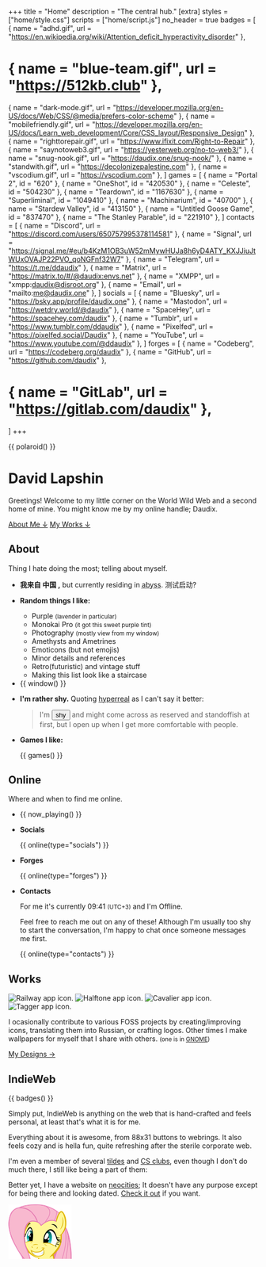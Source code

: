 +++
title = "Home"
description = "The central hub."
[extra]
styles = ["home/style.css"]
scripts = ["home/script.js"]
no_header = true
badges = [
  { name = "adhd.gif", url = "https://en.wikipedia.org/wiki/Attention_deficit_hyperactivity_disorder" },
  # { name = "blue-team.gif", url = "https://512kb.club" },
  { name = "dark-mode.gif", url = "https://developer.mozilla.org/en-US/docs/Web/CSS/@media/prefers-color-scheme" },
  { name = "mobilefriendly.gif", url = "https://developer.mozilla.org/en-US/docs/Learn_web_development/Core/CSS_layout/Responsive_Design" },
  { name = "righttorepair.gif", url = "https://www.ifixit.com/Right-to-Repair" },
  { name = "saynotoweb3.gif", url = "https://yesterweb.org/no-to-web3/" },
  { name = "snug-nook.gif", url = "https://daudix.one/snug-nook/" },
  { name = "standwith.gif", url = "https://decolonizepalestine.com" },
  { name = "vscodium.gif", url = "https://vscodium.com" },
]
games = [
  { name = "Portal 2", id = "620" },
  { name = "OneShot", id = "420530" },
  { name = "Celeste", id = "504230" },
  { name = "Teardown", id = "1167630" },
  { name = "Superliminal", id = "1049410" },
  { name = "Machinarium", id = "40700" },
  { name = "Stardew Valley", id = "413150" },
  { name = "Untitled Goose Game", id = "837470" },
  { name = "The Stanley Parable", id = "221910" },
]
contacts = [
  { name = "Discord", url = "https://discord.com/users/650757995378114581" },
  { name = "Signal", url = "https://signal.me/#eu/b4KzM1OB3uW52mMywHUJa8h6yD4ATY_KXJJiuJtWUxOVAJP22PVO_qoNGFnf32W7" },
  { name = "Telegram", url = "https://t.me/ddaudix" },
  { name = "Matrix", url = "https://matrix.to/#/@daudix:envs.net" },
  { name = "XMPP", url = "xmpp:daudix@disroot.org" },
  { name = "Email", url = "mailto:me@daudix.one" },
]
socials = [
  { name = "Bluesky", url = "https://bsky.app/profile/daudix.one" },
  { name = "Mastodon", url = "https://wetdry.world/@daudix" },
  { name = "SpaceHey", url = "https://spacehey.com/daudix" },
  { name = "Tumblr", url = "https://www.tumblr.com/ddaudix" },
  { name = "Pixelfed", url = "https://pixelfed.social/Daudix" },
  { name = "YouTube", url = "https://www.youtube.com/@ddaudix" },
]
forges = [
  { name = "Codeberg", url = "https://codeberg.org/daudix" },
  { name = "GitHub", url = "https://github.com/daudix" },
  # { name = "GitLab", url = "https://gitlab.com/daudix" },
]
+++

<div class="container-fill">
<div>

{{ polaroid() }}

<div id="title">

# David Lapshin
</div>

Greetings! Welcome to my little corner on the World Wild Web and a second home of mine. You might know me by my online handle; Daudix.

<div class="buttons start big">
  <a class="suggested" href="#about">About Me ↓</a>
  <a href="#works">My Works ↓</a>
</div>
</div>
</div>

## About

Thing I hate doing the most; telling about myself.

<ul class="masonry">
<!-- Card Start -->
<li>
<article>

**我来自 中国 ,** but currently residing in <abbr id="abyss" title="If you know, you know">abyss</abbr>. 测试启动?
</article>
</li>
<!-- Card End -->

<!-- Card Start -->
<li>
<article class="fancy-list">

**Random things I like:**

- Purple <small>(lavender in particular)</small>
- Monokai Pro <small>(it got this sweet purple tint)</small>
- Photography <small>(mostly view from my window)</small>
- Amethysts and Ametrines
- Emoticons (but not emojis)
- Minor details and references
- Retro(futuristic) and vintage stuff
- Making this list look like a staircase
</article>
</li>
<!-- Card End -->

<!-- Card Start -->
<li>
<article class="window">
{{ window() }}
</article>
</li>
<!-- Card End -->

<!-- Card Start -->
<li>
<article>

**I'm rather shy.** Quoting [hyperreal](https://hyperreal.coffee) as I can't say it better:

> I'm <button id="shy">shy</button> and might come across as reserved and standoffish at first, but I open up when I get more comfortable with people.
</article>
</li>
<!-- Card End -->

<!-- Card Start -->
<li>
<article class="games fancy-list">

**Games I like:**

{{ games() }}
</article>
</li>
<!-- Card End -->
</ul>

## Online

Where and when to find me online.

<!-- <div class="buttons centered">
  <button onclick="togglePlaying()">Toggle Playing State</button>
  <button onclick="toggleTitleMarquee()">Toggle Title Marquee</button>
  <button onclick="toggleArtistMarquee()">Toggle Artist Marquee</button>
  <button onclick="forceReload()">Force Reload Player</button>
</div> -->

<ul class="masonry">
<!-- Card Start -->
<li>
{{ now_playing() }}
</li>
<!-- Card End -->

<!-- Card Start -->
<li>
<article class="online fancy-list">

<strong id="socials" class="title">Socials</strong>

{{ online(type="socials") }}
</article>
</li>
<!-- Card End -->

<!-- Card Start -->
<li>
<article class="online fancy-list">

<strong id="forges" class="title">Forges</strong>

{{ online(type="forges") }}
</article>
</li>
<!-- Card End -->

<!-- Card Start -->
<li>
<article class="online fancy-list">

<strong id="contacts" class="title">Contacts</strong>

For me it's currently <time id="clock">09:41</time> <small>(UTC+3)</small> and I'm <span id="online-indicator"><i class="icon"></i><span id="online-indicator-text">Offline</span></span>.

Feel free to reach me out on any of these! Although I'm usually too shy to start the conversation, I'm happy to chat once someone messages me first.

{{ online(type="contacts") }}
</article>
</li>
<!-- Card End -->
</ul>

## Works

<div>

<div id="icons">
  <img class="transparent no-hover drop-shadow" src="/design/icons/original/de.schmidhuberj.DieBahn.svg" alt="Railway app icon." />
  <img class="transparent no-hover drop-shadow" src="/design/icons/original/io.github.tfuxu.Halftone.svg" alt="Halftone app icon." />
  <img class="transparent no-hover drop-shadow" src="/design/icons/original/org.nickvision.cavalier.svg" alt="Cavalier app icon." />
  <img class="transparent no-hover drop-shadow" src="/design/icons/original/org.nickvision.tagger.svg" alt="Tagger app icon." />
</div>

<div>

I ocasionally contribute to various FOSS projects by creating/improving icons, translating them into Russian, or crafting logos. Other times I make wallpapers for myself that I share with others. <small>(one is in [GNOME](https://www.gnome.org))</small>

<div class="buttons big">
  <a href="/design/">My Designs →</a>
</div>
</div>

</div>

## IndieWeb

{{ badges() }}

Simply put, IndieWeb is anything on the web that is hand-crafted and feels personal, at least that's what it is for me.

Everything about it is awesome, from 88x31 buttons to webrings. It also feels cozy and is hella fun, quite refreshing after the sterile corporate web.

I'm even a member of several [tildes](https://envs.net) and [CS clubs](https://exozy.me), even though I don't do much there, I still like being a part of them:

Better yet, I have a website on [neocities](https://neocities.org); It doesn't have any purpose except for being there and looking dated. [Check it out](https://daudix.neocities.org) if you want.

<img id="flutter" class="transparent no-hover" src="flutter.webp" alt="Fluttershy with a wide grin on her face.">
